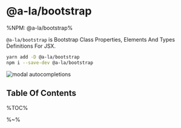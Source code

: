 # @a-la/bootstrap

%NPM: @a-la/bootstrap%

`@a-la/bootstrap` is Bootstrap Class Properties, Elements And Types Definitions For JSX.

```sh
yarn add -D @a-la/bootstrap
npm i --save-dev @a-la/bootstrap
```

<img src="./doc/modal.gif" alt="modal autocompletions">

## Table Of Contents

%TOC%

%~%